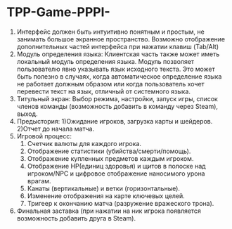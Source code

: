 # TPP-Game-PPPI-
1. Интерфейс должен быть интуитивно понятным и простым, не занимать большое экранное пространство. Возможно отображение дополнительных частей интерфейса при нажатии клавиш (Tab/Alt)
2. Модуль определения языка: Клиентская часть также может иметь локальный модуль определения языка. Модуль позволяет пользователю явно указывать язык исходного текста. Это может быть  полезно в случаях, когда автоматическое определение языка не работает должным образом или когда пользователь хочет перевести текст на язык, отличный от системного языка.
3. Титульный экран: Выбор режима, настройки, запуск игры, список членов команды (возможность добавить в команду через Steam), выход.
4. Предыстория:
     1)Ожидание игроков, загрузка карты и шейдеров.
     2)Отчет до начала матча.
5. Игровой процесс:
     1) Счетчик валюты для каждого игрока.
     2) Отображение статистики (убийства/смерти/помощь).
     3) Отображение купленных предметов каждым игроком.
     4) Отображение HP(единиц здоровья) и щитов в полоске над игроком/NPC и цифровое отображение наносимого урона врагам.
     5) Канаты (вертикальные) и ветки (горизонтальные).
     6) Изменение отображения на карте ключевых целей.
     7) Тригеер к окончанию матча (разружение вражеского трона).
6. Финальная заставка (при нажатии на ник игрока появляется возможность добавить друга в Steam).
